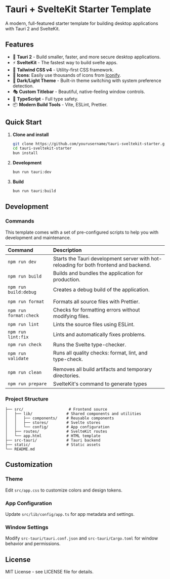 # Tauri + SvelteKit Starter Template

A modern, full-featured starter template for building desktop applications with Tauri 2 and SvelteKit.

## Features

- 🚀 **Tauri 2** - Build smaller, faster, and more secure desktop applications.
- ⚡ **SvelteKit** - The fastest way to build svelte apps.
- 🎨 **Tailwind CSS v4** - Utility-first CSS framework.
- 🌟 **Icons**: Easily use thousands of icons from [Iconify](https://iconify.design/).
- 🌙 **Dark/Light Theme** - Built-in theme switching with system preference detection.
- 🎭 **Custom Titlebar** - Beautiful, native-feeling window controls.
- 🔧 **TypeScript** - Full type safety.
- 📦 **Modern Build Tools** - Vite, ESLint, Prettier.

## Quick Start

1. **Clone and install**
   ```bash
   git clone https://github.com/yourusername/tauri-sveltekit-starter.git
   cd tauri-sveltekit-starter
   bun install
   ```

2. **Development**
   ```bash
   bun run tauri:dev
   ```

3. **Build**
   ```bash
   bun run tauri:build
   ```

## Development

### Commands

This template comes with a set of pre-configured scripts to help you with development and maintenance.

| Command                | Description                                                                           |
| :--------------------- | :------------------------------------------------------------------------------------ |
| `npm run dev`          | Starts the Tauri development server with hot-reloading for both frontend and backend. |
| `npm run build`        | Builds and bundles the application for production.                                    |
| `npm run build:debug`  | Creates a debug build of the application.                                             |
|                        |                                                                                       |
| `npm run format`       | Formats all source files with Prettier.                                               |
| `npm run format:check` | Checks for formatting errors without modifying files.                                 |
| `npm run lint`         | Lints the source files using ESLint.                                                  |
| `npm run lint:fix`     | Lints and automatically fixes problems.                                               |
| `npm run check`        | Runs the Svelte type-checker.                                                         |
| `npm run validate`     | Runs all quality checks: format, lint, and type-check.                                |
|                        |                                                                                       |
| `npm run clean`        | Removes all build artifacts and temporary directories.                                |
| `npm run prepare`      | SvelteKit's command to generate types                                                 |

### Project Structure
```
├── src/                    # Frontend source
│   ├── lib/               # Shared components and utilities
│   │   ├── components/    # Reusable components
│   │   ├── stores/        # Svelte stores
│   │   └── config/        # App configuration
│   ├── routes/            # SvelteKit routes
│   └── app.html           # HTML template
├── src-tauri/             # Tauri backend
├── static/                # Static assets
└── README.md
```

## Customization

### Theme
Edit `src/app.css` to customize colors and design tokens.

### App Configuration
Update `src/lib/config/app.ts` for app metadata and settings.

### Window Settings
Modify `src-tauri/tauri.conf.json` and `src-tauri/Cargo.toml` for window behavior and permissions.

## License

MIT License - see LICENSE file for details.